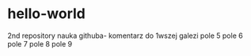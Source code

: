 # hello-world

2nd repository
nauka githuba- komentarz do 1wszej galezi
pole 5
pole 6
pole 7
pole 8
pole 9
